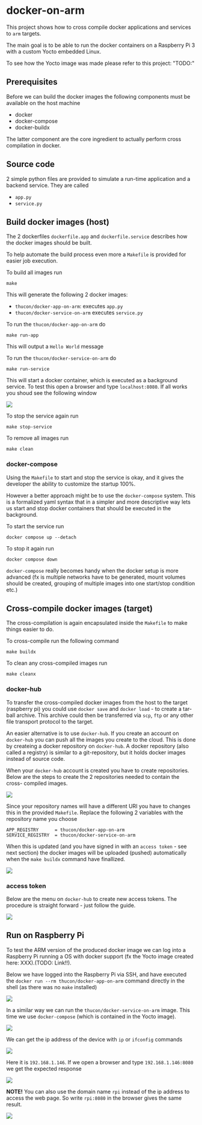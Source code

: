 # docker-on-arm

This project shows how to cross compile docker applications and services to 
`arm` targets.

The main goal is to be able to run the docker containers on a Raspberry Pi 3
with a custom Yocto embedded Linux.

To see how the Yocto image was made please refer to this project: "TODO:"

## Prerequisites

Before we can build the docker images the following components must be available 
on the host machine

* docker
* docker-compose
* docker-buildx

The latter component are the core ingredient to actually perform cross 
compilation in docker.

## Source code

2 simple python files are provided to simulate a run-time application and a
backend service. They are called

* `app.py`
* `service.py`

## Build docker images (host)

The 2 dockerfiles `dockerfile.app` and `dockerfile.service` describes how the 
docker images should be built.

To help automate the build process even more a `Makefile` is provided for 
easier job execution.

To build all images run

    make

This will generate the following 2 docker images:

* `thucon/docker-app-on-arm`: executes `app.py`
* `thucon/docker-service-on-arm` executes `service.py`

To run the `thucon/docker-app-on-arm` do

    make run-app

This will output a `Hello World` message

To run the `thucon/docker-service-on-arm` do

    make run-service

This will start a docker container, which is executed as a background service. 
To test this open a browser and type `localhost:8080`. If all works you shoud 
see the following window

![](docs/service_window.png)

To stop the service again run

    make stop-service

To remove all images run

    make clean

### docker-compose

Using the `Makefile` to start and stop the service is okay, and it gives the 
developer the ability to customize the startup 100%.

However a better approach might be to use the `docker-compose` system. This is 
a formalized yaml syntax that in a simpler and more descriptive way lets us 
start and stop docker containers that should be executed in the background.

To start the service run

    docker compose up --detach

To stop it again run

    docker compose down

`docker-compose` really becomes handy when the docker setup is more advanced 
(fx is multiple networks have to be generated, mount volumes should be created,
grouping of multiple images into one start/stop condition etc.)

## Cross-compile docker images (target)

The cross-compilation is again encapsulated inside the `Makefile` to make 
things easier to do.

To cross-compile run the following command

    make buildx

To clean any cross-compiled images run

    make cleanx

### docker-hub

To transfer the cross-compiled docker images from the host to the target 
(raspberry pi) you could use `docker save` and `docker load` - to create a 
tar-ball archive. This archive could then be transferred via `scp`, `ftp` or 
any other file transport protocol to the target.

An easier alternative is to use `docker-hub`. If you create an account on 
`docker-hub` you can push all the images you create to the cloud. This is done
by createing a docker repository on `docker-hub`. A docker repository (also 
called a registry) is similar to a git-repository, but it holds docker images 
instead of source code.

When your `docker-hub` account is created you have to create repositories. 
Below are the steps to create the 2 repositories needed to contain the cross-
compiled images.

![](docs/dockerhub_repositories.png)

Since your repository names will have a different URI you have to changes this 
in the provided `Makefile`. Replace the following 2 variables with the 
repository name you choose

    APP_REGISTRY      = thucon/docker-app-on-arm
    SERVICE_REGISTRY  = thucon/docker-service-on-arm

When this is updated (and you have signed in with an `access token` - see next 
section) the docker images will be uploaded (pushed) automatically when the 
`make buildx` command have finallized.

![](docs/dockerhub_repositories_enduser.png)

### access token

Below are the menu on `docker-hub` to create new access tokens. The procedure 
is straight forward - just follow the guide.

![](docs/access_token_on_dockerhub.png)

## Run on Raspberry Pi

To test the ARM version of the produced docker image we can log into a 
Raspberry Pi running a OS with docker support (fx the Yocto image created 
here: XXX).(TODO: Link!!).

Below we have logged into the Raspberry Pi via SSH, and have executed the
`docker run --rm thucon/docker-app-on-arm` command directly in the shell
(as there was no `make` installed)

![](docs/run_app_on_rpi.png)

In a similar way we can run the `thucon/docker-service-on-arm` image. This time
we use `docker-compose` (which is contained in the Yocto image).

![](docs/run_service_on_rpi.png)

We can get the ip address of the device with `ip` or `ifconfig` commands

![](docs/ip_addr_show.png)

Here it is `192.168.1.146`. If we open a browser and type `192.168.1.146:8080` 
we get the expected response

![](docs/run_service_on_rpi_web.png)

**NOTE!** You can also use the domain name `rpi` instead of the ip address to 
access the web page. So write `rpi:8080` in the browser gives the same result.

![](docs/run_service_on_rpi_web_domain_name.png)